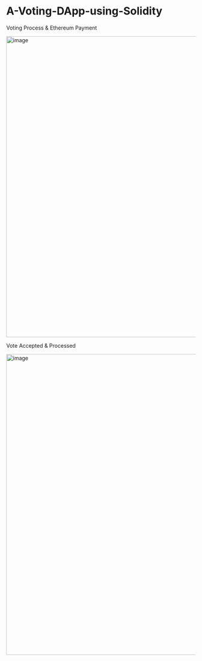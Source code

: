 # A-Voting-DApp-using-Solidity

Voting Process & Ethereum Payment 

<img width="799" alt="image" src="https://github.com/Cyb3rW1z/A-Voting-DApp-using-Solidity/assets/84410099/510e3c96-e7c1-4f35-97e7-9108fa9856e3">

Vote Accepted & Processed 


<img width="799" alt="image" src="https://github.com/Cyb3rW1z/A-Voting-DApp-using-Solidity/assets/84410099/80562561-95e4-41f5-a35e-3d68cbccb5d4">

